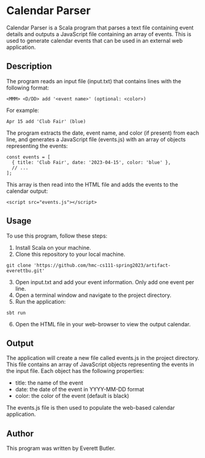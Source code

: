 # Calendar Parser

Calendar Parser is a Scala program that parses a text file containing event details and outputs a JavaScript file containing an array of events. This is used to generate calendar events that can be used in an external web application.

## Description

The program reads an input file (input.txt) that contains lines with the following format:
```
<MMM> <D/DD> add '<event name>' (optional: <color>) 
```
For example:
```
Apr 15 add 'Club Fair' (blue)
```
The program extracts the date, event name, and color (if present) from each line, and generates a JavaScript file (events.js) with an array of objects representing the events:
```
const events = [
  { title: 'Club Fair', date: '2023-04-15', color: 'blue' },
  // ...
];
```
This array is then read into the HTML file and adds the events to the calendar output:
```
<script src="events.js"></script>
```


## Usage
To use this program, follow these steps:

1. Install Scala on your machine.
2. Clone this repository to your local machine.
```
git clone 'https://github.com/hmc-cs111-spring2023/artifact-everettbu.git'
```
3. Open input.txt and add your event information. Only add one event per line.
4. Open a terminal window and navigate to the project directory.
5. Run the application: 
```
sbt run
```
6. Open the HTML file in your web-browser to view the output calendar.


## Output
The application will create a new file called events.js in the project directory. This file contains an array of JavaScript objects representing the events in the input file. Each object has the following properties:

- title: the name of the event
- date: the date of the event in YYYY-MM-DD format
- color: the color of the event (default is black)

The events.js file is then used to populate the web-based calendar application.


## Author
This program was written by Everett Butler.

